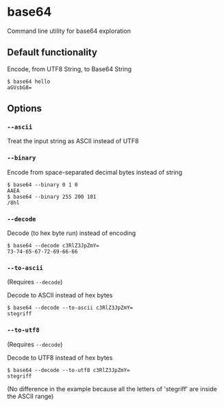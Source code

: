 # base64

Command line utility for base64 exploration

## Default functionality

Encode, from UTF8 String, to Base64 String

	$ base64 hello
	aGVsbG8=
	
## Options

### `--ascii`

Treat the input string as ASCII instead of UTF8

### `--binary`

Encode from space-separated decimal bytes instead of string

	$ base64 --binary 0 1 0
	AAEA
	$ base64 --binary 255 200 101
	/8hl
	
### `--decode`

Decode (to hex byte run) instead of encoding

	$ base64 --decode c3RlZ3JpZmY=
	73-74-65-67-72-69-66-66


### `--to-ascii`

(Requires `--decode`)

Decode to ASCII instead of hex bytes

	$ base64 --decode --to-ascii c3RlZ3JpZmY=
	stegriff


### `--to-utf8`

(Requires `--decode`)

Decode to UTF8 instead of hex bytes

	$ base64 --decode --to-utf8 c3RlZ3JpZmY=
	stegriff
	
(No difference in the example because all the letters of 'stegriff' are inside the ASCII range)